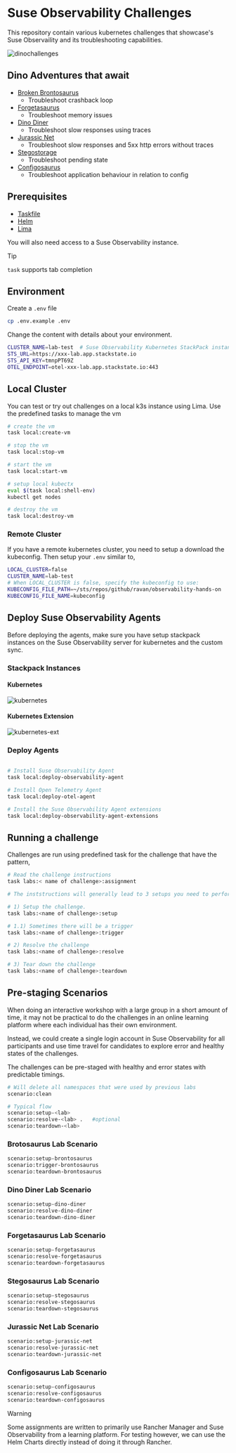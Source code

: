# Suse Observability Challenges

This repository contain various kubernetes challenges that showcase's Suse Observaility and its troubleshooting capabilities.

![dinochallenges](./assets/dinochallenges.png)

## Dino Adventures that await

- [Broken Brontosaurus](./labs/broken-brontosaurus/assignment.md)
    - Troubleshoot crashback loop
- [Forgetasaurus](./labs/forgetasaurus/assignment.md)
    - Troubleshoot memory issues
- [Dino Diner](./labs/dino-diner/assignment.md)
    - Troubleshoot slow responses using traces
- [Jurassic Net](./labs/jurassic-net/assignment.md)
    - Troubleshoot slow responses and 5xx http errors without traces
- [Stegostorage](./labs/stegostorage/assignment.md)
    - Troubleshoot pending state
- [Configosaurus](./labs/configosaurus/assignment.md)
    - Troubleshoot application behaviour in relation to config


## Prerequisites

- [Taskfile](https://taskfile.dev/installation/)
- [Helm](https://helm.sh/docs/intro/install/)
- [Lima](https://lima-vm.io/docs/installation/)

You will also need access to a Suse Observability instance.

> [!TIP]
> `task` supports tab completion

## Environment 

Create a `.env` file 

```bash
cp .env.example .env
```

Change the content with details about your environment.

```bash
CLUSTER_NAME=lab-test  # Suse Observability Kubernetes StackPack instance name
STS_URL=https://xxx-lab.app.stackstate.io
STS_API_KEY=tmnpPT69Z
OTEL_ENDPOINT=otel-xxx-lab.app.stackstate.io:443
```

## Local Cluster

You can test or try out challenges on a local k3s instance using Lima. 
Use the predefined tasks to manage the vm

```bash
# create the vm
task local:create-vm

# stop the vm
task local:stop-vm

# start the vm
task local:start-vm

# setup local kubectx 
eval $(task local:shell-env)
kubectl get nodes

# destroy the vm
task local:destroy-vm

```

### Remote Cluster

If you have a remote kubernetes cluster, you need to setup a download the kubeconfig.  Then setup your `.env` similar to,

```bash
LOCAL_CLUSTER=false
CLUSTER_NAME=lab-test
# When LOCAL_CLUSTER is false, specify the kubeconfig to use:
KUBECONFIG_FILE_PATH=~/sts/repos/github/ravan/observability-hands-on
KUBECONFIG_FILE_NAME=kubeconfig
```


## Deploy Suse Observability Agents

Before deploying the agents, make sure you have setup stackpack instances on the Suse Observability server for kubernetes and the custom sync.

### Stackpack Instances

#### Kubernetes

![kubernetes](./assets/k8s-stackpack.png)

#### Kubernetes Extension

![kubernetes-ext](./assets/k8s-ext-stackpack.png)

### Deploy Agents

```bash

# Install Suse Observability Agent
task local:deploy-observability-agent

# Install Open Telemetry Agent
task local:deploy-otel-agent

# Install the Suse Observability Agent extensions 
task local:deploy-observability-agent-extensions
```

## Running a challenge

Challenges are run using predefined task for the challenge that have the pattern,

```bash
# Read the challenge instructions
task labs:< name of challenge>:assignment

# The inststructions will generally lead to 3 setups you need to perform in environment

# 1) Setup the challenge.
task labs:<name of challenge>:setup 

# 1.1) Sometimes there will be a trigger 
task labs:<name of challenge>:trigger

# 2) Resolve the challenge
task labs:<name of challenge>:resolve

# 3) Tear down the challenge
task labs:<name of challenge>:teardown

```

## Pre-staging Scenarios

When doing an interactive workshop with a large group in a short amount of time, it may not be practical to do the challenges
in an online learning platform where each individual has their own environment.

Instead, we could create a single login account in Suse Observability for all participants and use time travel for candidates 
to explore error and healthy states of the challenges.

The challenges can be pre-staged with healthy and error states with predictable timings.

```bash
# Will delete all namespaces that were used by previous labs
scenario:clean

# Typical flow
scenario:setup-<lab>
scenario:resolve-<lab> .   #optional
scenario:teardown-<lab>


```

### Brotosaurus Lab Scenario

```bash
scenario:setup-brontosaurus
scenario:trigger-brontosaurus
scenario:teardown-brontosaurus
```

### Dino Diner Lab Scenario

```bash
scenario:setup-dino-diner
scenario:resolve-dino-diner
scenario:teardown-dino-diner
```

### Forgetasaurus  Lab Scenario

```bash
scenario:setup-forgetasaurus
scenario:resolve-forgetasaurus
scenario:teardown-forgetasaurus
```
### Stegosaurus Lab Scenario

```bash
scenario:setup-stegosaurus
scenario:resolve-stegosaurus
scenario:teardown-stegosaurus
```
### Jurassic Net Lab Scenario

```bash
scenario:setup-jurassic-net
scenario:resolve-jurassic-net
scenario:teardown-jurassic-net
```

### Configosaurus  Lab Scenario

```bash
scenario:setup-configosaurus
scenario:resolve-configosaurus
scenario:teardown-configosaurus
```

> [!WARNING]
> Some assignments are written to primarily use Rancher Manager and Suse Observability from a learning platform. For testing however, we can
> use the Helm Charts directly instead of doing it through Rancher. 
